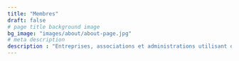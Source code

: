 ```yaml
---
title: "Membres"
draft: false
# page title background image
bg_image: "images/about/about-page.jpg"
# meta description
description : "Entreprises, associations et administrations utilisant ou développant des solutions basées sur OpenPGP."
---
```

